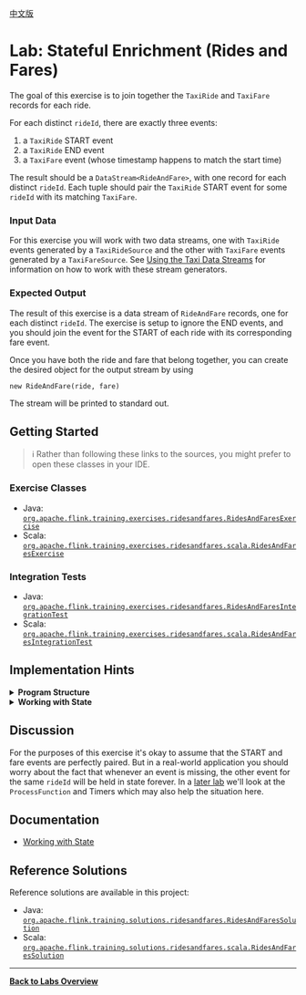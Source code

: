 <!--
Licensed to the Apache Software Foundation (ASF) under one
or more contributor license agreements.  See the NOTICE file
distributed with this work for additional information
regarding copyright ownership.  The ASF licenses this file
to you under the Apache License, Version 2.0 (the
"License"); you may not use this file except in compliance
with the License.  You may obtain a copy of the License at

  http://www.apache.org/licenses/LICENSE-2.0

Unless required by applicable law or agreed to in writing,
software distributed under the License is distributed on an
"AS IS" BASIS, WITHOUT WARRANTIES OR CONDITIONS OF ANY
KIND, either express or implied.  See the License for the
specific language governing permissions and limitations
under the License.
-->

[中文版](./README_zh.md)

# Lab: Stateful Enrichment (Rides and Fares)

The goal of this exercise is to join together the `TaxiRide` and `TaxiFare` records for each ride.

For each distinct `rideId`, there are exactly three events:

1. a `TaxiRide` START event
1. a `TaxiRide` END event
1. a `TaxiFare` event (whose timestamp happens to match the start time)

The result should be a `DataStream<RideAndFare>`, with one record for each distinct `rideId`. Each tuple should pair the `TaxiRide` START event for some `rideId` with its matching `TaxiFare`.

### Input Data

For this exercise you will work with two data streams, one with `TaxiRide` events generated by a `TaxiRideSource` and the other with `TaxiFare` events generated by a `TaxiFareSource`. See [Using the Taxi Data Streams](../README.md#using-the-taxi-data-streams) for information on how to work with these stream generators.

### Expected Output

The result of this exercise is a data stream of `RideAndFare` records, one for each distinct `rideId`. The exercise is setup to ignore the END events, and you should join the event for the START of each ride with its corresponding fare event.

Once you have both the ride and fare that belong together, you can create the desired object for the output stream by using

`new RideAndFare(ride, fare)`

The stream will be printed to standard out.

## Getting Started

> :information_source: Rather than following these links to the sources, you might prefer to open these classes in your IDE.

### Exercise Classes

- Java:  [`org.apache.flink.training.exercises.ridesandfares.RidesAndFaresExercise`](src/main/java/org/apache/flink/training/exercises/ridesandfares/RidesAndFaresExercise.java)
- Scala: [`org.apache.flink.training.exercises.ridesandfares.scala.RidesAndFaresExercise`](src/main/scala/org/apache/flink/training/exercises/ridesandfares/scala/RidesAndFaresExercise.scala)

### Integration Tests

- Java:  [`org.apache.flink.training.exercises.ridesandfares.RidesAndFaresIntegrationTest`](src/test/java/org/apache/flink/training/exercises/ridesandfares/RidesAndFaresIntegrationTest.java)
- Scala: [`org.apache.flink.training.exercises.ridesandfares.scala.RidesAndFaresIntegrationTest`](src/test/scala/org/apache/flink/training/exercises/ridesandfares/scala/RidesAndFaresIntegrationTest.scala)

## Implementation Hints

<details>
<summary><strong>Program Structure</strong></summary>

You can use a `RichCoFlatMap` to implement this join operation. Note that you have no control over the order of arrival of the ride and fare records for each rideId, so you'll need to be prepared to store either piece of information until the matching info arrives, at which point you can emit a `RideAndFare` joining the two records together.
</details>

<details>
<summary><strong>Working with State</strong></summary>

You should be using Flink's managed, keyed state to buffer the data that is being held until the matching event arrives. And be sure to clear the state once it is no longer needed.
</details>

## Discussion

For the purposes of this exercise it's okay to assume that the START and fare events are perfectly paired. But in a real-world application you should worry about the fact that whenever an event is missing, the other event for the same `rideId` will be held in state forever. In a [later lab](../long-ride-alerts) we'll look at the `ProcessFunction` and Timers which may also help the situation here.

## Documentation

- [Working with State](https://nightlies.apache.org/flink/flink-docs-stable/docs/dev/datastream/fault-tolerance/state)

## Reference Solutions

Reference solutions are available in this project:

- Java:  [`org.apache.flink.training.solutions.ridesandfares.RidesAndFaresSolution`](src/main/java/org/apache/flink/training/solutions/ridesandfares/RidesAndFaresSolution.java)
- Scala: [`org.apache.flink.training.solutions.ridesandfares.scala.RidesAndFaresSolution`](src/main/scala/org/apache/flink/training/solutions/ridesandfares/scala/RidesAndFaresSolution.scala)

-----

[**Back to Labs Overview**](../README.md#lab-exercises)
